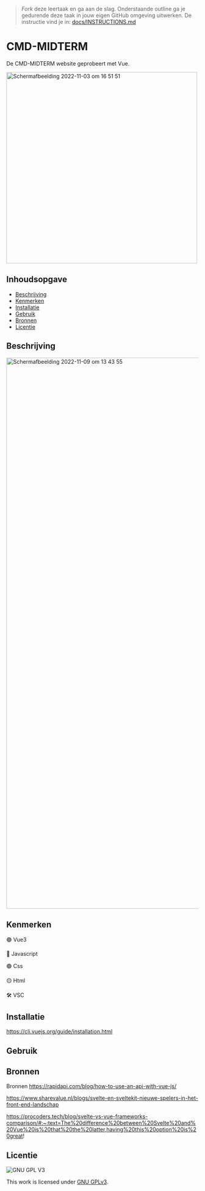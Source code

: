 > _Fork_ deze leertaak en ga aan de slag. 
Onderstaande outline ga je gedurende deze taak in jouw eigen GitHub omgeving uitwerken. 
De instructie vind je in: [docs/INSTRUCTIONS.md](docs/INSTRUCTIONS.md)

# CMD-MIDTERM
<!-- Geef je project een titel en schrijf in één zin wat het is -->
De CMD-MIDTERM website geprobeert met Vue.

<img width="500" alt="Schermafbeelding 2022-11-03 om 16 51 51" src="https://user-images.githubusercontent.com/90447045/199769495-10545494-8865-4a93-a258-ddbecbf478ae.png">

## Inhoudsopgave

  * [Beschrijving](#beschrijving)
  * [Kenmerken](#kenmerken)
  * [Installatie](#installatie)
  * [Gebruik](#gebruik)
  * [Bronnen](#bronnen)
  * [Licentie](#licentie)

## Beschrijving
<img width="1440" alt="Schermafbeelding 2022-11-09 om 13 43 55" src="https://user-images.githubusercontent.com/90447045/200845684-092bf1f2-b228-46f1-9686-7178fed5f8b5.png">



## Kenmerken
<!-- Bij Kenmerken staat welke technieken zijn gebruikt en hoe. Wat is de HTML structuur? Wat zijn de belangrijkste dingen in CSS? Wat is er met Javascript gedaan en hoe? Misschien heb je een framwork of library gebruikt? -->
🟣 Vue3

🔵 Javascript

🟢 Css

🟡 Html

🛠 VSC

## Installatie
https://cli.vuejs.org/guide/installation.html

## Gebruik

## Bronnen
Bronnen 
https://rapidapi.com/blog/how-to-use-an-api-with-vue-js/

https://www.sharevalue.nl/blogs/svelte-en-sveltekit-nieuwe-spelers-in-het-front-end-landschap

https://procoders.tech/blog/svelte-vs-vue-frameworks-comparison/#:~:text=The%20difference%20between%20Svelte%20and%20Vue%20is%20that%20the%20latter,having%20this%20option%20is%20great!


## Licentie

![GNU GPL V3](https://www.gnu.org/graphics/gplv3-127x51.png)

This work is licensed under [GNU GPLv3](./LICENSE).
